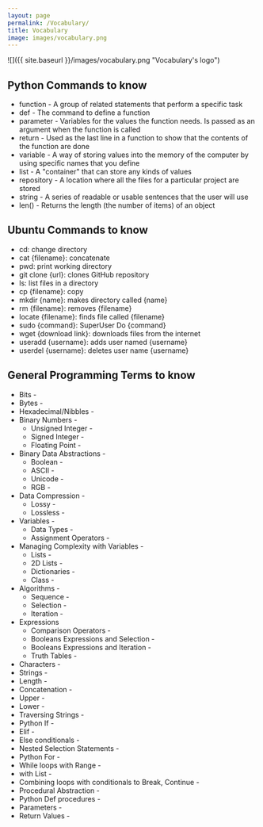 ```yaml
---
layout: page
permalink: /Vocabulary/
title: Vocabulary
image: images/vocabulary.png
---
```

![]({{ site.baseurl }}/images/vocabulary.png "Vocabulary's logo")
## Python Commands to know

- function - A group of related statements that perform a specific task
- def - The command to define a function
- parameter - Variables for the values the function needs. Is passed as an argument when the function is called
- return - Used as the last line in a function to show that the contents of the function are done
- variable - A way of storing values into the memory of the computer by using specific names that you define
- list - A "container" that can store any kinds of values
- repository - A location where all the files for a particular project are stored
- string - A series of readable or usable sentences that the user will use
- len() - Returns the length (the number of items) of an object

## Ubuntu Commands to know

- cd: change directory
- cat {filename}: concatenate
- pwd: print working directory
- git clone {url}: clones GitHub repository
- ls: list files in a directory
- cp {filename}: copy
- mkdir {name}: makes directory called {name}
- rm {filename}: removes {filename}
- locate {filename}: finds file called {filename}
- sudo {command}: SuperUser Do {command}
- wget {download link}: downloads files from the internet
- useradd {username}: adds user named {username}
- userdel {username}: deletes user name {username}

## General Programming Terms to know

- Bits - 
- Bytes - 
- Hexadecimal/Nibbles - 
- Binary Numbers - 
    - Unsigned Integer - 
    - Signed Integer - 
    - Floating Point - 
- Binary Data Abstractions - 
    - Boolean - 
    - ASCII - 
    - Unicode - 
    - RGB - 
- Data Compression - 
    - Lossy - 
    - Lossless - 
- Variables - 
    - Data Types - 
    - Assignment Operators - 
- Managing Complexity with Variables - 
    - Lists - 
    - 2D Lists - 
    - Dictionaries - 
    - Class - 
- Algorithms - 
    - Sequence - 
    - Selection - 
    - Iteration - 
- Expressions
    - Comparison Operators - 
    - Booleans Expressions and Selection - 
    - Booleans Expressions and Iteration - 
    - Truth Tables - 
- Characters - 
- Strings - 
- Length - 
- Concatenation - 
- Upper - 
- Lower - 
- Traversing Strings - 
- Python If - 
- Elif - 
- Else conditionals - 
- Nested Selection Statements - 
- Python For - 
- While loops with Range - 
- with List - 
- Combining loops with conditionals to Break, Continue - 
- Procedural Abstraction - 
- Python Def procedures - 
- Parameters - 
- Return Values - 
